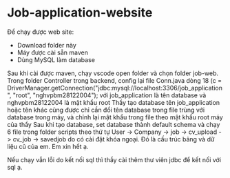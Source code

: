 # Job-application-website
Để chạy được web site:
- Download folder này
- Máy được cài sẵn maven
- Dùng MySQL làm database

Sau khi cài được maven, chạy vscode open folder và chọn folder job-web.
Trong folder Controller trong backend, config lại file Conn.java dòng 18 (c = DriverManager.getConnection("jdbc:mysql://localhost:3306/job_application", "root", "nghvpbm28122004"); với job_application là tên database và nghvpbm28122004 là mật khẩu root
Thầy tạo database tên job_application hoặc tên khác cũng được chỉ cần đổi tên database trong file trùng với database trong máy, và chỉnh lại mật khẩu trong file theo mật khẩu root máy của thầy
Sau khi tạo database, set database thành default schema và chạy 6 file trong folder scripts theo thứ tự User -> Company -> job -> cv_upload -> cv_job -> savedjob do có cài đặt khóa ngoại. Đó là cấu trúc bảng và dữ liệu cũ của em.
Em xin hết ạ.

Nếu chạy vẫn lỗi do kết nối sql thì thầy cài thêm thư viên jdbc để kết nối với sql ạ.
